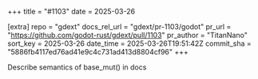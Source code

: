 +++
title = "#1103"
date = 2025-03-26

[extra]
repo = "gdext"
docs_rel_url = "gdext/pr-1103/godot"
pr_url = "https://github.com/godot-rust/gdext/pull/1103"
pr_author = "TitanNano"
sort_key = 2025-03-26
date_time = 2025-03-26T19:51:42Z
commit_sha = "5886fb4117ed76ad41e9c4c731ad413d8804cf96"
+++

Describe semantics of base_mut() in docs
